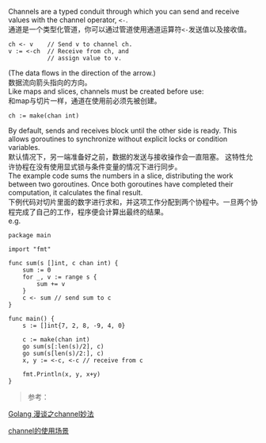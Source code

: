 Channels are a typed conduit through which you can send and receive values with the channel operator, `<-`.   
通道是一个类型化管道，你可以通过管道使用通道运算符`<-`发送值以及接收值。  
```golang
ch <- v    // Send v to channel ch.
v := <-ch  // Receive from ch, and
           // assign value to v.
```
(The data flows in the direction of the arrow.)     
数据流向箭头指向的方向。   
Like maps and slices, channels must be created before use:   
和map与切片一样，通道在使用前必须先被创建。   
```golang
ch := make(chan int)
```
By default, sends and receives block until the other side is ready. This allows goroutines to synchronize without explicit locks or condition variables.    
默认情况下，另一端准备好之前，数据的发送与接收操作会一直阻塞。 这特性允许协程在没有使用显式锁与条件变量的情况下进行同步。   
The example code sums the numbers in a slice, distributing the work between two goroutines. Once both goroutines have completed their computation, it calculates the final result.      
下例代码对切片里面的数字进行求和，并这项工作分配到两个协程中。一旦两个协程完成了自己的工作，程序便会计算出最终的结果。   
e.g.
```golang
package main

import "fmt"

func sum(s []int, c chan int) {
	sum := 0
	for _, v := range s {
		sum += v
	}
	c <- sum // send sum to c
}

func main() {
	s := []int{7, 2, 8, -9, 4, 0}

	c := make(chan int)
	go sum(s[:len(s)/2], c)
	go sum(s[len(s)/2:], c)
	x, y := <-c, <-c // receive from c

	fmt.Println(x, y, x+y)
}
```

> 参考：

[Golang 漫谈之channel妙法](https://juejin.im/entry/5da165c9f265da5b8f107dbf)

[channel的使用场景](https://segmentfault.com/a/1190000017958702)
